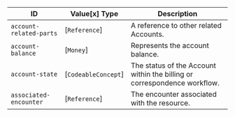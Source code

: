  ID|Value\[x] Type|Description
----------------------------|---------------------|--------------------------------------------------------------------------
 `account-related-parts`|[`Reference`]|A reference to other related Accounts.
 `account-balance`|[`Money`]|Represents the account balance.
 `account-state`|[`CodeableConcept`]|The status of the Account within the billing or correspondence workflow.
 `associated-encounter`|[`Reference`]|The encounter associated with the resource.
